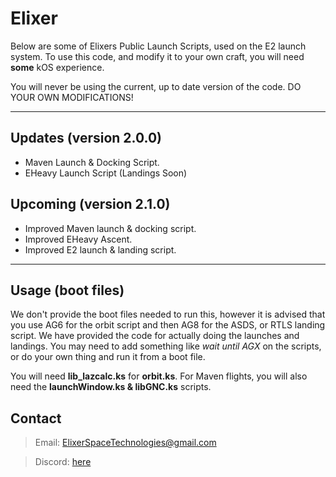 # Elixer

Below are some of Elixers Public Launch Scripts, used on the E2 launch system. 
To use this code, and modify it to your own craft, you will need **some** kOS experience.

You will never be using the current, up to date version of the code. DO YOUR OWN MODIFICATIONS!

***

## Updates (version 2.0.0)

* Maven Launch & Docking Script.
* EHeavy Launch Script (Landings Soon)

## Upcoming (version 2.1.0)

* Improved Maven launch & docking script.
* Improved EHeavy Ascent.
* Improved E2 launch & landing script.

***

## Usage (boot files)

We don't provide the boot files needed to run this, however it is advised that you use AG6 for the orbit script
and then AG8 for the ASDS, or RTLS landing script. We have provided the code for actually doing the launches and landings.
You may need to add something like *wait until AGX* on the scripts, or do your own thing and run it from a boot file.

You will need **lib_lazcalc.ks** for **orbit.ks**.
For Maven flights, you will also need the **launchWindow.ks & libGNC.ks** scripts.

## Contact

> Email: ElixerSpaceTechnologies@gmail.com 

> Discord: [here](https://discord.gg/ukGAYUF)

